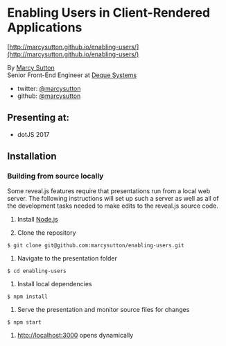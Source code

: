 # Enabling Users in Client-Rendered Applications
[http://marcysutton.github.io/enabling-users/](http://marcysutton.github.io/enabling-users/)

By [Marcy Sutton](http://marcysutton.com)<br>
Senior Front-End Engineer at [Deque Systems](http://deque.com)

- twitter: [@marcysutton](https://twitter.com/marcysutton)
- github: [@marcysutton](https://github.com/marcysutton)

## Presenting at:
* dotJS 2017

## Installation

### Building from source locally
Some reveal.js features require that presentations run from a local web server. The following instructions will set up such a server as well as all of the development tasks needed to make edits to the reveal.js source code.

1. Install [Node.js](http://nodejs.org/)

1. Clone the repository
```
$ git clone git@github.com:marcysutton/enabling-users.git
```

1. Navigate to the presentation folder
```
$ cd enabling-users
```

1. Install local dependencies
```
$ npm install
```

1. Serve the presentation and monitor source files for changes
```
$ npm start
```

1. <http://localhost:3000> opens dynamically
